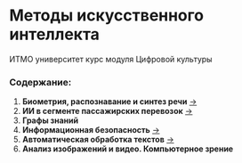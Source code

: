 # Методы искусственного интеллекта
ИТМО университет курс модуля Цифровой культуры

### Содержание:
1. **Биометрия, распознавание и синтез речи** [->](ai-1.ipynb)
2. **ИИ в сегменте пассажирских перевозок** [->](ai-2.sql)
3. **Графы знаний**
4. **Информационная безопасность** [->](ai-4-rapid-miner)
5. **Автоматическая обработка текстов** [->](ai-5.ipynb)
6. **Анализ изображений и видео. Компьютерное зрение**

